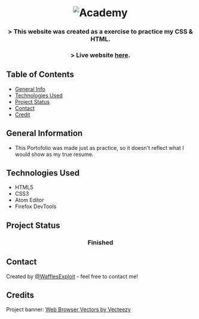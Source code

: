 
<h1 align="center">
<img alt="Academy" title="Academy" src="https://user-images.githubusercontent.com/15943431/200882433-b5795695-0e28-42ef-bea3-c3db33e74aca.png">
</h1>

<h3 align="center">
  > This website was created as a exercise to practice my CSS & HTML.
</h3>
<h3 dir="auto" align="center">
  > Live website <a href="https://wafflesexploits.github.io/CSS-Portofolio/" >here</a>. 
</h3>

## Table of Contents
* [General Info](#general-information)
* [Technologies Used](#technologies-used)
* [Project Status](#project-status)
* [Contact](#contact)
* [Credit](#credit)
<!-- * [License](#license) -->


## General Information
- This Portofolio was made just as practice, so it doesn't reflect what I would show as my true resume.

## Technologies Used
- HTML5
- CSS3
- Atom Editor
- Firefox DevTools

## Project Status
 <h3 align="center"><strong>
   Finished</strong>
</h3>

## Contact
Created by [@WafflesExploit](https://github.com/WafflesExploit) - feel free to contact me!

## Credits
Project banner: <a href="https://www.vecteezy.com/free-vector/web-browser">Web Browser Vectors by Vecteezy</a>

